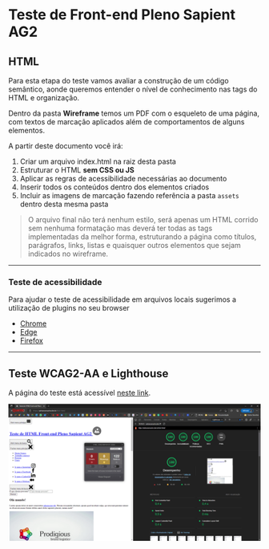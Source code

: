 # Teste de Front-end Pleno Sapient AG2

## HTML

Para esta etapa do teste vamos avaliar a construção de um código semântico, aonde queremos entender o nível de conhecimento nas tags do HTML e organização.

Dentro da pasta **Wireframe** temos um PDF com o esqueleto de uma página, com textos de marcação aplicados além de comportamentos de alguns elementos.

A partir deste documento você irá:
 1. Criar um arquivo index.html na raiz desta pasta
 2. Estruturar o HTML **sem CSS ou JS**
 3. Aplicar as regras de acessibilidade necessárias ao documento
 4. Inserir todos os conteúdos dentro dos elementos criados
 5. Incluir as imagens de marcação fazendo referência a pasta `assets` dentro desta mesma pasta

> O arquivo final não terá nenhum estilo, será apenas um HTML corrido sem nenhuma formatação mas deverá ter todas as tags implementadas da melhor forma, estruturando a página como títulos, parágrafos, links, listas e quaisquer outros elementos que sejam indicados no wireframe.

- - -

### Teste de acessibilidade

Para ajudar o teste de acessibilidade em arquivos locais sugerimos a utilização de plugins no seu browser

* [Chrome](https://chrome.google.com/webstore/detail/axe/lhdoppojpmngadmnindnejefpokejbdd)
* [Edge](https://microsoftedge.microsoft.com/addons/detail/axe-web-accessibility-t/kcenlimkmjjkdfcaleembgmldmnnlfkn)
* [Firefox](https://addons.mozilla.org/en-us/firefox/addon/axe-devtools/)

---

## Teste WCAG2-AA e Lighthouse

A página do teste está acessível [neste link](https://adrianoenache.dev.br/test-html/).

![alt imagem do teste wcag1aa e lighthouse](test-html-wcag2aa-lighthouse.png)